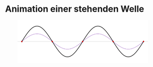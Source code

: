 # Animation einer stehenden Welle

<figure><img src="../../.gitbook/assets/image (153).png" alt=""><figcaption></figcaption></figure>
